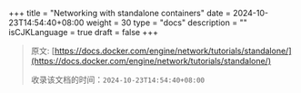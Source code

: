 +++
title = "Networking with standalone containers"
date = 2024-10-23T14:54:40+08:00
weight = 30
type = "docs"
description = ""
isCJKLanguage = true
draft = false
+++

> 原文: [https://docs.docker.com/engine/network/tutorials/standalone/](https://docs.docker.com/engine/network/tutorials/standalone/)
>
> 收录该文档的时间：`2024-10-23T14:54:40+08:00`
